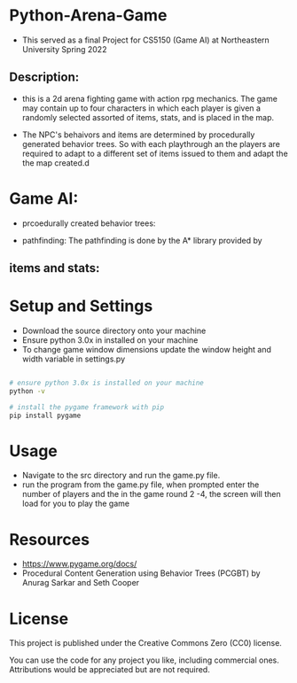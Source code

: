 # Python-Arena-Game
- This served as a final Project for CS5150 (Game AI) at Northeastern University Spring 2022




## Description: 
- this is a 2d arena fighting game with action rpg mechanics. The game may contain
up to four characters in which each player is given a randomly selected assorted of items, stats, and is placed in the map. 

- The NPC's behaivors and items are determined by procedurally generated behavior trees. So with each playthrough an the players are required to adapt to a different set of items issued to them and adapt the the map created.d


# Game AI:

- prcoedurally created behavior trees: 


- pathfinding: The pathfinding is done by the A* library provided by 


## items and stats:

# Setup and Settings
- Download the source directory onto your machine 
- Ensure python 3.0x in installed on your machine 
- To change game window dimensions update the window height and width variable in settings.py

```bash

# ensure python 3.0x is installed on your machine
python -v

# install the pygame framework with pip
pip install pygame

``` 

# Usage

- Navigate to the src directory and run the game.py file.
- run the program from the game.py file, when prompted enter the number of players and the in the game round 2 -4, the screen will then load for you to play the game

# Resources
- https://www.pygame.org/docs/
- Procedural Content Generation using Behavior Trees (PCGBT) by 
Anurag Sarkar and Seth Cooper

# License 

This project is published under the Creative Commons Zero (CC0) license.

You can use the code for any project you like, including commercial ones. Attributions would be appreciated but are not required.